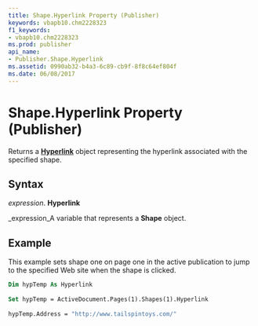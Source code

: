 ```yaml
---
title: Shape.Hyperlink Property (Publisher)
keywords: vbapb10.chm2228323
f1_keywords:
- vbapb10.chm2228323
ms.prod: publisher
api_name:
- Publisher.Shape.Hyperlink
ms.assetid: 0990ab32-b4a3-6c89-cb9f-8f8c64ef804f
ms.date: 06/08/2017
---
```



# Shape.Hyperlink Property (Publisher)

Returns a  **[Hyperlink](Publisher.Hyperlink.md)** object representing the hyperlink associated with the specified shape.


## Syntax

 _expression_. **Hyperlink**

 _expression_A variable that represents a  **Shape** object.


## Example

This example sets shape one on page one in the active publication to jump to the specified Web site when the shape is clicked.


```vb
Dim hypTemp As Hyperlink 
 
Set hypTemp = ActiveDocument.Pages(1).Shapes(1).Hyperlink 
 
hypTemp.Address = "http://www.tailspintoys.com/"
```


